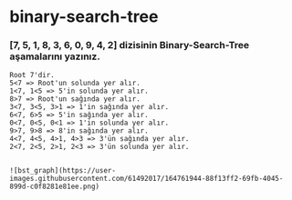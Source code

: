 # binary-search-tree

### [7, 5, 1, 8, 3, 6, 0, 9, 4, 2] dizisinin Binary-Search-Tree aşamalarını yazınız.

    Root 7'dir.
    5<7 => Root'un solunda yer alır.
    1<7, 1<5 => 5'in solunda yer alır.
    8>7 => Root'un sağında yer alır.
    3<7, 3<5, 3>1 => 1'in sağında yer alır.
    6<7, 6>5 => 5'in sağında yer alır.
    0<7, 0<5, 0<1 => 1'in solunda yer alır.
    9>7, 9>8 => 8'in sağında yer alır.
    4<7, 4<5, 4>1, 4>3 => 3'ün sağında yer alır.
    2<7, 2<5, 2>1, 2<3 => 3'ün solunda yer alır.
    
    
    ![bst_graph](https://user-images.githubusercontent.com/61492017/164761944-88f13ff2-69fb-4045-899d-c0f8281e81ee.png)
